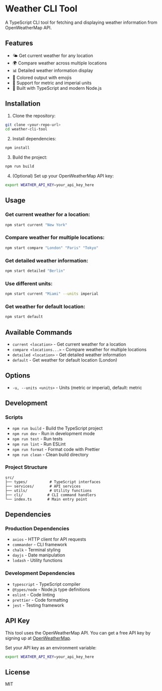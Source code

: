 # Weather CLI Tool

A TypeScript CLI tool for fetching and displaying weather information from OpenWeatherMap API.

## Features

- 🌤️ Get current weather for any location
- 🌍 Compare weather across multiple locations
- 📊 Detailed weather information display
- 🎨 Colored output with emojis
- 📏 Support for metric and imperial units
- 🚀 Built with TypeScript and modern Node.js

## Installation

1. Clone the repository:
```bash
git clone <your-repo-url>
cd weather-cli-tool
```

2. Install dependencies:
```bash
npm install
```

3. Build the project:
```bash
npm run build
```

4. (Optional) Set up your OpenWeatherMap API key:
```bash
export WEATHER_API_KEY=your_api_key_here
```

## Usage

### Get current weather for a location:
```bash
npm start current "New York"
```

### Compare weather for multiple locations:
```bash
npm start compare "London" "Paris" "Tokyo"
```

### Get detailed weather information:
```bash
npm start detailed "Berlin"
```

### Use different units:
```bash
npm start current "Miami" --units imperial
```

### Get weather for default location:
```bash
npm start default
```

## Available Commands

- `current <location>` - Get current weather for a location
- `compare <locations...>` - Compare weather for multiple locations
- `detailed <location>` - Get detailed weather information
- `default` - Get weather for default location (London)

## Options

- `-u, --units <units>` - Units (metric or imperial), default: metric

## Development

### Scripts

- `npm run build` - Build the TypeScript project
- `npm run dev` - Run in development mode
- `npm run test` - Run tests
- `npm run lint` - Run ESLint
- `npm run format` - Format code with Prettier
- `npm run clean` - Clean build directory

### Project Structure

```
src/
├── types/          # TypeScript interfaces
├── services/       # API services
├── utils/          # Utility functions
├── cli/           # CLI command handlers
└── index.ts       # Main entry point
```

## Dependencies

### Production Dependencies
- `axios` - HTTP client for API requests
- `commander` - CLI framework
- `chalk` - Terminal styling
- `dayjs` - Date manipulation
- `lodash` - Utility functions

### Development Dependencies
- `typescript` - TypeScript compiler
- `@types/node` - Node.js type definitions
- `eslint` - Code linting
- `prettier` - Code formatting
- `jest` - Testing framework

## API Key

This tool uses the OpenWeatherMap API. You can get a free API key by signing up at [OpenWeatherMap](https://openweathermap.org/api).

Set your API key as an environment variable:
```bash
export WEATHER_API_KEY=your_api_key_here
```

## License

MIT 